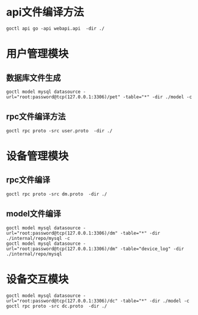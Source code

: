 # api文件编译方法
```shell script
goctl api go -api webapi.api  -dir ./
```
# 用户管理模块
## 数据库文件生成
```shell script
goctl model mysql datasource -url="root:password@tcp(127.0.0.1:3306)/pet" -table="*" -dir ./model -c
```
## rpc文件编译方法
```shell script
goctl rpc proto -src user.proto  -dir ./
```

# 设备管理模块
##  rpc文件编译
```shell
goctl rpc proto -src dm.proto  -dir ./
```

## model文件编译

```shell
goctl model mysql datasource -url="root:password@tcp(127.0.0.1:3306)/dm" -table="*" -dir ./internal/repo/mysql -c 
goctl model mysql datasource -url="root:password@tcp(127.0.0.1:3306)/dm" -table="device_log" -dir ./internal/repo/mysql
```

# 设备交互模块

```shell
goctl model mysql datasource -url="root:password@tcp(127.0.0.1:3306)/dc" -table="*" -dir ./model -c  
goctl rpc proto -src dc.proto  -dir ./
```
